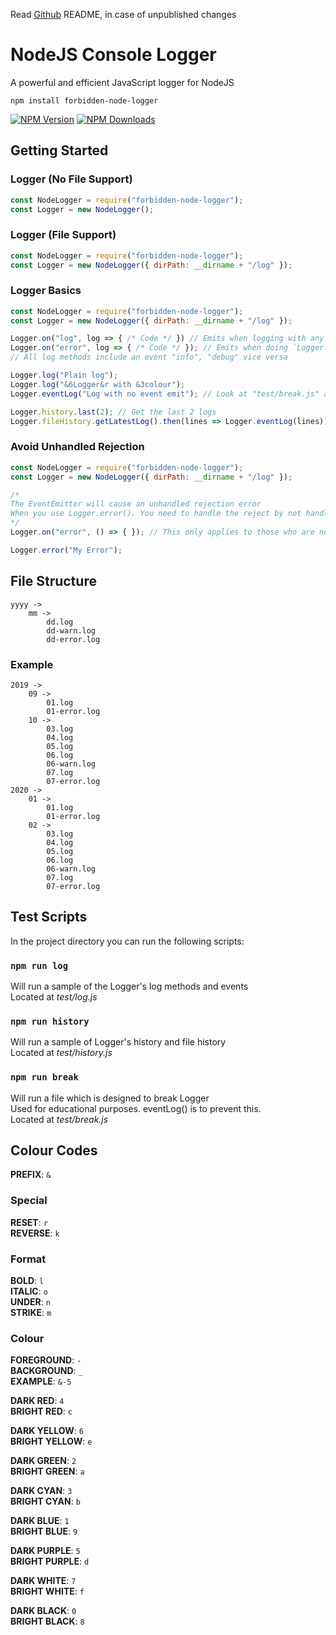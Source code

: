 Read [Github](https://github.com/Forbidden-Duck/forbidden-node-logger) README, in case of unpublished changes
# NodeJS Console Logger
A powerful and efficient JavaScript logger for NodeJS

```
npm install forbidden-node-logger
```
[![NPM Version](https://badgen.net/npm/v/forbidden-node-logger)](https://www.npmjs.com/package/forbidden-node-logger)
[![NPM Downloads](https://badgen.net/npm/dm/forbidden-node-logger)](https://www.npmjs.com/package/forbidden-node-logger)

## Getting Started

### Logger (No File Support)
```js
const NodeLogger = require("forbidden-node-logger");
const Logger = new NodeLogger();
```

### Logger (File Support)
```js
const NodeLogger = require("forbidden-node-logger");
const Logger = new NodeLogger({ dirPath: __dirname + "/log" });
```

### Logger Basics
```js
const NodeLogger = require("forbidden-node-logger");
const Logger = new NodeLogger({ dirPath: __dirname + "/log" });

Logger.on("log", log => { /* Code */ }) // Emits when logging with any method
Logger.on("error", log => { /* Code */ }); // Emits when doing `Logger.error();`
// All log methods include an event "info", "debug" vice versa

Logger.log("Plain log");
Logger.log("&6Logger&r with &3colour");
Logger.eventLog("Log with no event emit"); // Look at "test/break.js" as why this exists

Logger.history.last(2); // Get the last 2 logs
Logger.fileHistory.getLatestLog().then(lines => Logger.eventLog(lines)); // Log an array of lines from the latest log file
```

### Avoid Unhandled Rejection
```js
const NodeLogger = require("forbidden-node-logger");
const Logger = new NodeLogger({ dirPath: __dirname + "/log" });

/*
The EventEmitter will cause an unhandled rejection error
When you use Logger.error(). You need to handle the reject by not handling it
*/
Logger.on("error", () => { }); // This only applies to those who are not in need of the "error" emit

Logger.error("My Error");
```

## File Structure
```
yyyy ->
    mm ->
        dd.log
        dd-warn.log
        dd-error.log
```
### Example
```
2019 ->
    09 ->
        01.log
        01-error.log
    10 ->
        03.log
        04.log
        05.log
        06.log
        06-warn.log
        07.log
        07-error.log
2020 ->
    01 ->
        01.log
        01-error.log
    02 ->
        03.log
        04.log
        05.log
        06.log
        06-warn.log
        07.log
        07-error.log
```

## Test Scripts
In the project directory you can run the following scripts:

### `npm run log`
Will run a sample of the Logger's log methods and events\
Located at *test/log.js*

### `npm run history`
Will run a sample of Logger's history and file history\
Located at *test/history.js*

### `npm run break`
Will run a file which is designed to break Logger\
Used for educational purposes. eventLog() is to prevent this.\
Located at *test/break.js*

## Colour Codes
**PREFIX**: `&`

### Special
**RESET**: `r`\
**REVERSE**: `k`

### Format
**BOLD**: `l`\
**ITALIC**: `o`\
**UNDER**: `n`\
**STRIKE**: `m`

### Colour
**FOREGROUND**: `-`\
**BACKGROUND**: `_`\
**EXAMPLE**: `&-5`

**DARK RED**: `4`\
**BRIGHT RED**: `c`

**DARK YELLOW**: `6`\
**BRIGHT YELLOW**: `e`

**DARK GREEN**: `2`\
**BRIGHT GREEN**: `a`

**DARK CYAN**: `3`\
**BRIGHT CYAN**: `b`

**DARK BLUE**: `1`\
**BRIGHT BLUE**: `9`

**DARK PURPLE**: `5`\
**BRIGHT PURPLE**: `d`

**DARK WHITE**: `7`\
**BRIGHT WHITE**: `f`

**DARK BLACK**: `0`\
**BRIGHT BLACK**: `8`